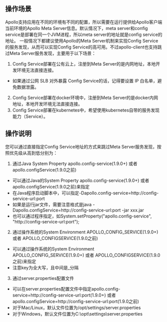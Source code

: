 ## 操作场景
Apollo支持应用在不同的环境有不同的配置，所以需要在运行提供给Apollo客户端当前环境的Apollo Meta Server信息。默认情况下，meta server和config service是部署在同一个JVM进程，所以meta server的地址就是config service的地址。
一般情况下都建议使用Apollo的Meta Server机制来实现Config Service的服务发现，从而可以实现Config Service的高可用。不过apollo-client也支持跳过Meta Server服务发现，主要用于以下场景：
1. Config Service部署在公有云上，注册到Meta Server的是内网地址，本地开发环境无法直接连接。
  - 如果通过公网 SLB 对外暴露 Config Service的话，记得要设置 IP 白名单，避免数据泄露。
2. Config Service部署在docker环境中，注册到Meta Server的是docker内网地址，本地开发环境无法直接连接。
3. Config Service部署在kubernetes中，希望使用kubernetes自带的服务发现能力（Service）。

## 操作说明
您可以通过直接指定Config Service地址的方式来跳过Meta Server服务发现，按照优先级从高到低分别为：
1. 通过Java System Property apollo.config-service(1.9.0+) 或者 apollo.configService(1.9.0之前)
- 可以通过Java的System Property apollo.config-service(1.9.0+) 或者 apollo.configService(1.9.0之前)来指定
- 在Java程序启动脚本中，可以指定-Dapollo.config-service=http://config-service-url:port
 - 如果是运行jar文件，需要注意格式是java -Dapollo.configService=http://config-service-url:port -jar xxx.jar
- 也可以通过程序指定，如System.setProperty("apollo.config-service", "http://config-service-url:port");
2. 通过操作系统的System Environment APOLLO_CONFIG_SERVICE(1.9.0+) 或者 APOLLO_CONFIGSERVICE(1.9.0之前)
- 可以通过操作系统的System Environment APOLLO_CONFIG_SERVICE(1.9.0+) 或者 APOLLO_CONFIGSERVICE(1.9.0之前)来指定
- 注意key为全大写，且中间是_分隔
3. 通过server.properties配置文件
- 可以在server.properties配置文件中指定apollo.config-service=http://config-service-url:port(1.9.0+) 或者 apollo.configService=http://config-service-url:port(1.9.0之前)
- 对于Mac/Linux，默认文件位置为/opt/settings/server.properties
- 对于Windows，默认文件位置为C:\opt\settings\server.properties
